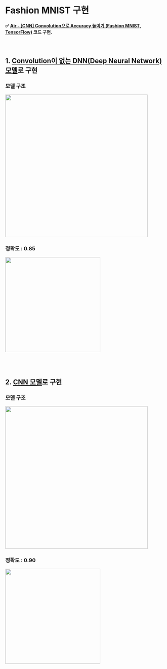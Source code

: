 # Fashion MNIST 구현

#### ✅ [Air - [CNN] Convolution으로 Accuracy 높이기 (Fashion MNIST, TensorFlow)](https://airsbigdata.tistory.com/219) 코드 구현.

<br>

## 1. [Convolution이 없는 DNN(Deep Neural Network) 모델](https://github.com/arittung/Deep_Learning_Study/blob/main/Fashion_mnist/fashion_mnist.py)로 구현
### 모델 구조

<img src="https://user-images.githubusercontent.com/53934639/160550097-9618a9a7-0fa0-4000-b5fc-ddf3d018542d.png" style="width:450px">

<br>

### 정확도 : 0.85
<img src="https://user-images.githubusercontent.com/53934639/160550272-2c6d995e-10ac-4e27-9aea-f8eb25979894.png" style="width:300px">

<br><br>

## 2. [CNN 모델](https://github.com/arittung/Deep_Learning_Study/blob/main/Fashion_mnist/cnn_fashion_mnist.py)로 구현
### 모델 구조

<img src="https://user-images.githubusercontent.com/53934639/160550536-fc920632-69ab-4780-90d2-8b58322f1988.png" style="width:450px">

<br>

### 정확도 : 0.90

<img src="https://user-images.githubusercontent.com/53934639/160550576-cb6ae6ba-a92d-4448-a7ca-d42e7e31bfc2.png" style="width:300px">




